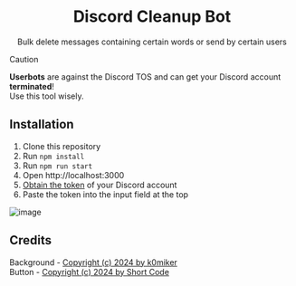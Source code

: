 <div align="center">
<h1>Discord Cleanup Bot</h1>
<p>Bulk delete messages containing certain words or send by certain users</p>
</div>

> [!CAUTION]
> **Userbots** are against the Discord TOS and can get your Discord account **terminated**!  
> Use this tool wisely.  

## Installation

1. Clone this repository
2. Run `npm install`
3. Run `npm run start`
4. Open http://localhost:3000
5. [Obtain the token](https://linuxhint.com/get-discord-token/) of your Discord account
6. Paste the token into the input field at the top

![image](https://github.com/user-attachments/assets/367ca11d-a2b8-4bbd-9f5f-333a89061c74)

## Credits

Background - [Copyright (c) 2024 by k0miker](https://codepen.io/k0miker/pen/wvLoevE)  
Button - [Copyright (c) 2024 by Short Code](https://codepen.io/ShortCode/pen/oNdBKxo)
